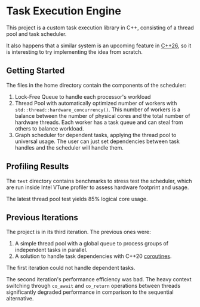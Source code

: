 # Task Execution Engine

This project is a custom task execution library in C++, consisting of a thread pool and task scheduler.

It also happens that a similar system is an upcoming feature in [C++26](https://en.cppreference.com/w/cpp/execution.html), so it is interesting to try implementing the idea from scratch.

## Getting Started

The files in the home directory contain the components of the scheduler:
1. Lock-Free Queue to handle each processor's workload
2. Thread Pool with automatically optimized number of workers with `std::thread::hardware_concurrency()`. This number of workers is a balance between the number of physical cores and the total number of hardware threads. Each worker has a task queue and can steal from others to balance workload.
3. Graph scheduler for dependent tasks, applying the thread pool to universal usage. The user can just set dependencies between task handles and the scheduler will handle them.

## Profiling Results

The `test` directory contains benchmarks to stress test the scheduler, which are run inside Intel VTune profiler to assess hardware footprint and usage.

The latest thread pool test yields 85% logical core usage.

## Previous Iterations

The project is in its third iteration. The previous ones were:
1. A simple thread pool with a global queue to process groups of independent tasks in parallel.
2. A solution to handle task dependencies with C++20 [coroutines](https://www.scs.stanford.edu/~dm/blog/c++-coroutines.html).

The first iteration could not handle dependent tasks.

The second iteration's performance efficiency was bad. The heavy context switching through `co_await` and `co_return` operations between threads significantly degraded performance in comparison to the sequential alternative.